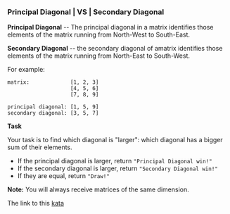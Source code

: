### Principal Diagonal | VS | Secondary Diagonal

**Principal Diagonal** -- The principal diagonal in a matrix identifies those elements of the matrix running from North-West to South-East.

**Secondary Diagonal** -- the secondary diagonal of amatrix identifies those elements of the matrix running from North-East to South-West.

For example:
```
matrix:             [1, 2, 3]
                    [4, 5, 6]
                    [7, 8, 9]

principal diagonal: [1, 5, 9]
secondary diagonal: [3, 5, 7]
```
**Task** 
 
Your task is to find which diagonal is "larger": which diagonal has a bigger sum of their elements.
* If the principal diagonal is larger, return `"Principal Diagonal win!"`
* If the secondary diagonal is larger, return `"Secondary Diagonal win!"`
* If they are equal, return `"Draw!"` 

**Note:** You will always receive matrices of the same dimension.  

The link to this [kata](https://www.codewars.com/kata/principal-diagonal-vs-secondary-diagonal/java)

